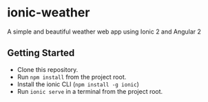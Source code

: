 # ionic-weather
A simple and beautiful weather web app using Ionic 2 and Angular 2

## Getting Started
* Clone this repository.
* Run `npm install` from the project root.
* Install the ionic CLI (`npm install -g ionic`)
* Run `ionic serve` in a terminal from the project root.
